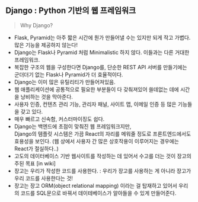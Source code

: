## Django : Python 기반의 웹 프레임워크

>  Why Django?

- Flask, Pyramid는 아주 짧은 시간에 뭔가 만들어낼 수는 있지만 되게 작고 가볍다. 많은 기능을 제공하지 않는다!
- Django는 Flask나 Pyramid 처럼 Minimalistic 하지 않다. 이들과는 다른 거대한 프레임워크.
- 복잡한 구조의 웹을 구성한다면 Django를, 단순한 REST API 서버를 만들기에는 군더더기 없는 Flask나 Pyramid가 더 효율적이다.
- Django는 이미 많은 유틸리티가 만들어져있음.
- 웹 애플리케이션에 공통적으로 필요한 부분들이 다 갖춰져있어 쓸데없는 데에 시간을 낭비하는 것을 막아준다.
- 사용자 인증, 컨텐츠 관리 기능, 관리자 패널, 사이트 맵, 이메일 인증 등 많은 기능들을 갖고 있다.
- 매우 빠르고 신속함, 커스터마이징도 쉽다.
- Django는 백엔드에 초점이 맞춰진 웹 프레임워크지만, <br>Django의 템플릿 시스템은 가끔 React의 자리를 메워줄 정도로 프론트엔드에서도 효용성을 보인다.
  (웹 상에서 사용자 간 많은 상호작용이 이루어지는 경우에는 React가 절실하다..)
- 고도의 데이터베이스 기반 웹사이트를 작성하는 데 있어서 수고를 더는 것이 장고의 주된 목표 [in wiki]
- 장고는 우리가 작성한 코드를 사용한다.
  : 우리가 장고를 사용하는 게 아니라 장고가 우리 코드를 사용한다는 것!
- 장고는 장고 ORM(object relational mapping) 이라는 걸 탑재하고 있어서 우리의 코드를 SQL문으로 바꿔서 데이테베이스가 알아들을 수 있게 만들어준다.

